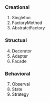 ### Creational
1. Singleton
2. FactoryMethod
3. AbstratctFactory

### Structual
4. Decorator
5. Adapter
6. Facade

### Behavioral
7. Observal
8. State
9. Strategy
